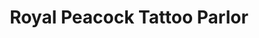 ---
title: "Royal Peacock Tattoo Parlor"
url: /sacramento/royal-peacock-tattoo-parlor/
shop: tattoo
---